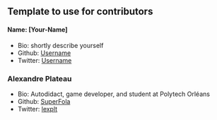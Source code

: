 ## Template to use for contributors

#### Name: [Your-Name]
- Bio: shortly describe yourself
- Github: [Username](githublink)
- Twitter: [Username](link)

### Alexandre Plateau
- Bio: Autodidact, game developer, and student at Polytech Orléans
- Github: [SuperFola](https://github.com/SuperFola)
- Twitter: [lexplt](https://twitter.com/lexplt)

